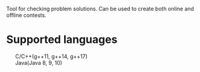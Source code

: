 Tool for checking problem solutions. Can be used to create both online and offline contests.
<div>
  <h1>Supported languages</h1>
  <ul>
    <list>C/C++(g++11, g++14, g++17)</list><br>
    <list>Java(Java 8, 9, 10)<br></list>
  </ul>
</div>
